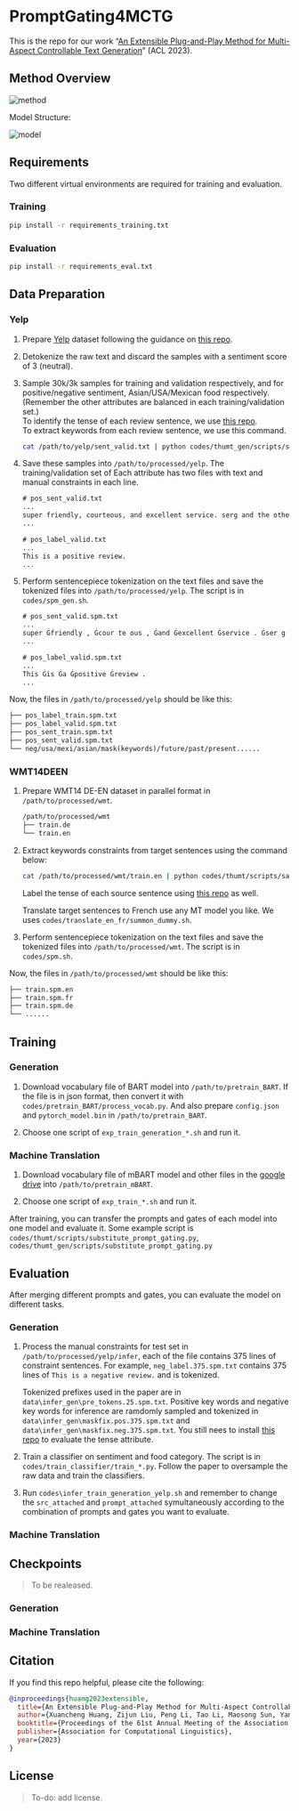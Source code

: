 # PromptGating4MCTG

This is the repo for our work “[An Extensible Plug-and-Play Method for Multi-Aspect Controllable Text Generation](https://arxiv.org/abs/2212.09387v2)” (ACL 2023).

## Method Overview

![method](figs/extensible.png)

Model Structure:

![model](figs/method.png)

## Requirements

Two different virtual environments are required for training and evaluation.

### Training

```bash
pip install -r requirements_training.txt
```

### Evaluation

```bash
pip install -r requirements_eval.txt
```

## Data Preparation

### Yelp

1. Prepare [Yelp](http://tts.speech.cs.cmu.edu/style_models/yelp_reviews.txt) dataset following the guidance on [this repo](https://github.com/facebookresearch/MultipleAttributeTextRewriting/tree/main/data#1-fyelp).

2. Detokenize the raw text and discard the samples with a sentiment score of 3 (neutral).

3. Sample 30k/3k samples for training and validation respectively, and for positive/negative sentiment, Asian/USA/Mexican food respectively. (Remember the other attributes are balanced in each training/validation set.)  
To identify the tense of each review sentence, we use [this repo](https://github.com/ajitrajasekharan/simple_tense_detector).  
To extract keywords from each review sentence, we use this command.

    ```bash
    cat /path/to/yelp/sent_valid.txt | python codes/thumt_gen/scripts/sample_mask.py > /path/to/processed/yelp/mask_sent_valid.txt
    ```

4. Save these samples into `/path/to/processed/yelp`. The training/validation set of Each attribute has two files with text and manual constraints in each line.

    ```txt
    # pos_sent_valid.txt
    ...
    super friendly, courteous, and excellent service. serg and the other young woman who works here are great and checked up on us
    ...

    # pos_label_valid.txt
    ...
    This is a positive review.
    ...
    ```

5. Perform sentencepiece tokenization on the text files and save the tokenized files into `/path/to/processed/yelp`. The script is in `codes/spm_gen.sh`.

    ```txt
    # pos_sent_valid.spm.txt
    ...
    super Ġfriendly , Ġcour te ous , Ġand Ġexcellent Ġservice . Ġser g Ġand Ġthe Ġother Ġyoung Ġwoman Ġwho Ġworks Ġhere Ġare Ġgreat Ġand Ġchecked Ġup Ġon Ġus
    ...

    # pos_label_valid.spm.txt
    ...
    This Ġis Ġa Ġpositive Ġreview .
    ...
    ```

Now, the files in `/path/to/processed/yelp` should be like this:

```txt
├── pos_label_train.spm.txt
├── pos_label_valid.spm.txt
├── pos_sent_train.spm.txt
├── pos_sent_valid.spm.txt
└── neg/usa/mexi/asian/mask(keywords)/future/past/present......
```

### WMT14DEEN

1. Prepare WMT14 DE-EN dataset in parallel format in `/path/to/processed/wmt`.

    ```txt
    /path/to/processed/wmt
    ├── train.de
    └── train.en
    ```

2. Extract keywords constraints from target sentences using the command below:

    ```bash
    cat /path/to/processed/wmt/train.en | python codes/thumt/scripts/sample_mask.py > /path/to/processed/wmt/train.en.masked.num.s
    ```

    Label the tense of each source sentence using [this repo](https://github.com/ajitrajasekharan/simple_tense_detector) as well.

    Translate target sentences to French use any MT model you like. We uses `codes/translate_en_fr/summon_dummy.sh`.

3. Perform sentencepiece tokenization on the text files and save the tokenized files into `/path/to/processed/wmt`. The script is in `codes/spm.sh`.

Now, the files in `/path/to/processed/wmt` should be like this:

```txt
├── train.spm.en
├── train.spm.fr
├── train.spm.de
└── ......
```

## Training

### Generation

1. Download vocabulary file of BART model into `/path/to/pretrain_BART`. If the file is in json format, then convert it with `codes/pretrain_BART/process_vocab.py`. And also prepare `config.json` and `pytorch_model.bin` in `/path/to/pretrain_BART`.

2. Choose one script of `exp_train_generation_*.sh` and run it.

### Machine Translation

1. Download vocabulary file of mBART model and other files in the [google drive](https://drive.google.com/drive/folders/1wqmM6eR1AG66ano-zbCzYykWoaQvYTJO?usp=sharing) into `/path/to/pretrain_mBART`.

2. Choose one script of `exp_train_*.sh` and run it.

After training, you can transfer the prompts and gates of each model into one model and evaluate it. Some example script is `codes/thumt/scripts/substitute_prompt_gating.py`, `codes/thumt_gen/scripts/substitute_prompt_gating.py`

## Evaluation

After merging different prompts and gates, you can evaluate the model on different tasks.

### Generation

1. Process the manual constraints for test set in `/path/to/processed/yelp/infer`, each of the file contains 375 lines of constraint sentences. For example, `neg_label.375.spm.txt` contains 375 lines of `This is a negative review.` and is tokenized.

    Tokenized prefixes used in the paper are in `data\infer_gen\pre_tokens.25.spm.txt`. Positive key words and negative key words for inference are ramdomly sampled and tokenized in `data\infer_gen\maskfix.pos.375.spm.txt` and `data\infer_gen\maskfix.neg.375.spm.txt`. You still nees to install [this repo](https://github.com/ajitrajasekharan/simple_tense_detector) to evaluate the tense attribute.

2. Train a classifier on sentiment and food category. The script is in `codes/train_classifier/train_*.py`. Follow the paper to oversample the raw data and train the classifiers.

3. Run `codes\infer_train_generation_yelp.sh` and remember to change the `src_attached` and `prompt_attached` symultaneously according to the combination of prompts and gates you want to evaluate.

### Machine Translation

## Checkpoints

> To be realeased.

### Generation

### Machine Translation

## Citation

If you find this repo helpful, please cite the following:

```bibtex
@inproceedings{huang2023extensible,
  title={An Extensible Plug-and-Play Method for Multi-Aspect Controllable Text Generation},
  author={Xuancheng Huang, Zijun Liu, Peng Li, Tao Li, Maosong Sun, Yang Liu},
  booktitle={Proceedings of the 61st Annual Meeting of the Association for Computational Linguistics},
  publisher={Association for Computational Linguistics},
  year={2023}
}
```

## License

> To-do: add license.
